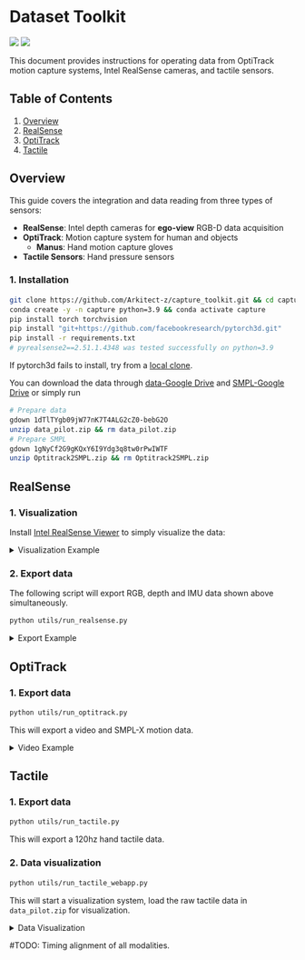 # Dataset Toolkit

[![](https://img.shields.io/badge/language-English-blue)](README.md) [![](https://img.shields.io/badge/language-简体中文-blue)](README_zh.md)

This document provides instructions for operating data from OptiTrack motion capture systems, Intel RealSense cameras, and tactile sensors.

## Table of Contents

1. [Overview](#overview)
2. [RealSense](#realsense)
3. [OptiTrack](#optitrack-setup)
4. [Tactile](#tactile-sensor-setup)

## Overview

This guide covers the integration and data reading from three types of sensors:

- **RealSense**: Intel depth cameras for **ego-view** RGB-D data acquisition
- **OptiTrack**: Motion capture system for human and objects
    - **Manus**: Hand motion capture gloves
- **Tactile Sensors**: Hand pressure sensors

### 1. Installation
```bash
git clone https://github.com/Arkitect-z/capture_toolkit.git && cd capture_toolkit
conda create -y -n capture python=3.9 && conda activate capture
pip install torch torchvision
pip install "git+https://github.com/facebookresearch/pytorch3d.git"
pip install -r requirements.txt
# pyrealsense2==2.51.1.4348 was tested successfully on python=3.9
```
If pytorch3d fails to install, try from a [local clone](https://github.com/facebookresearch/pytorch3d/blob/main/INSTALL.md#2-install-from-a-local-clone).

You can download the data through [data-Google Drive](https://drive.google.com/file/d/1dTlTYgb09jW77nK7T4ALG2cZ0-bebG2O/view?usp=sharing) and [SMPL-Google Drive](https://drive.google.com/file/d/1gNyCf2G9gKQxY6I9Ydg3q8tw0rPwIWTF/view?usp=sharing) or simply run
```bash
# Prepare data
gdown 1dTlTYgb09jW77nK7T4ALG2cZ0-bebG2O
unzip data_pilot.zip && rm data_pilot.zip
# Prepare SMPL
gdown 1gNyCf2G9gKQxY6I9Ydg3q8tw0rPwIWTF
unzip Optitrack2SMPL.zip && rm Optitrack2SMPL.zip
```

## RealSense

### 1. Visualization
Install [Intel RealSense Viewer](https://www.intelrealsense.com/sdk-2/) to simply visualize the data:
<details>
    <summary>Visualization Example</summary>
    <img src="assets/EgoView_Screenshot.png" align=center />
</details>

### 2. Export data
The following script will export RGB, depth and IMU data shown above simultaneously.
```bash
python utils/run_realsense.py
```
<details>
    <summary>Export Example</summary>
    <img src="assets/realsense_export.png" width = "270" height = "340" align=center />
</details>

## OptiTrack
### 1. Export data
```bash
python utils/run_optitrack.py
```
This will export a video and SMPL-X motion data.
<details>
    <summary>Video Example</summary>
    

https://github.com/user-attachments/assets/4fa949a6-d2c9-4787-af17-8eb7bd8de521


</details>

## Tactile
### 1. Export data
```bash
python utils/run_tactile.py
```
This will export a 120hz hand tactile data.

### 2. Data visualization
```bash
python utils/run_tactile_webapp.py
```
This will start a visualization system, load the raw tactile data in `data_pilot.zip` for visualization.
<details>
    <summary>Data Visualization</summary>


https://github.com/user-attachments/assets/9c05c21f-a0bb-476e-b868-6712618afc8b



</details>

#TODO: Timing alignment of all modalities.
